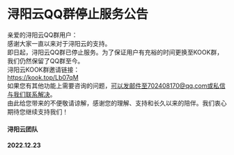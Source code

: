 # 浔阳云QQ群停止服务公告
亲爱的浔阳云QQ群用户：  
  感谢大家一直以来对于浔阳云的支持。  
  即日起，浔阳云QQ群已停止服务。为了保证用户有充裕的时间更换至KOOK群，我们仍然保留了QQ群至今。  
  浔阳云KOOK群邀请链接：   
  https://kook.top/Lb07qM  
  如果您有其他功能上需要咨询的问题，可以发邮件至702408170@qq.com或私信与我们联系解决。  
  由此给您带来的不便敬请谅解，感谢您的理解、支持和长久以来的陪伴。我们衷心期待您继续支持我们！  
####                                                                            浔阳云团队  
####                                                                            2022.12.23  

